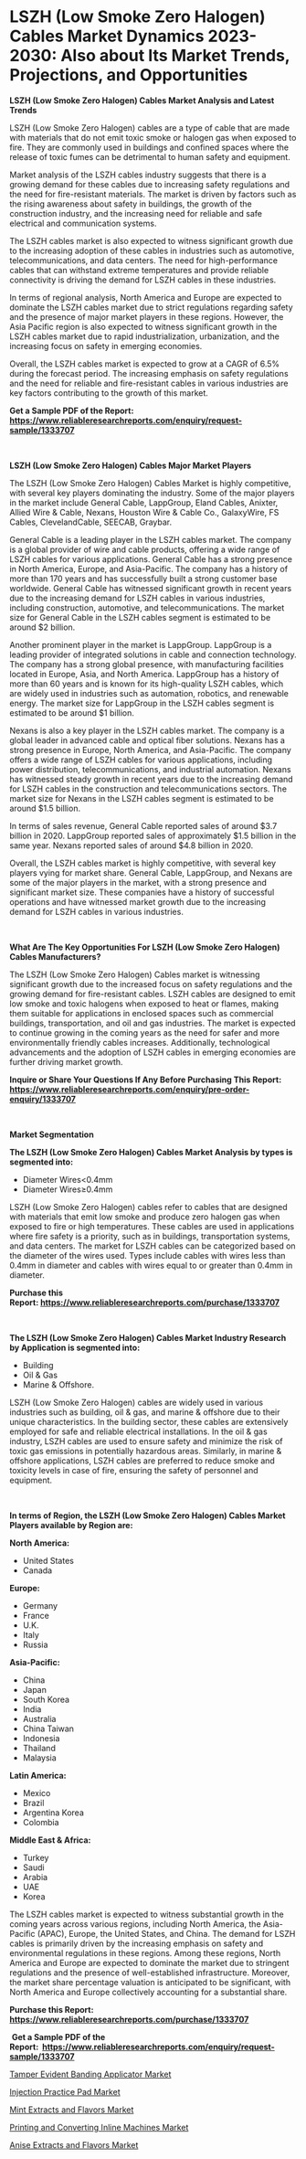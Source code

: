 <p><h1>LSZH (Low Smoke Zero Halogen) Cables Market Dynamics 2023-2030: Also about Its Market Trends, Projections, and Opportunities</h1></p><p><strong>LSZH (Low Smoke Zero Halogen) Cables Market Analysis and Latest Trends</strong></p>
<p><p>LSZH (Low Smoke Zero Halogen) cables are a type of cable that are made with materials that do not emit toxic smoke or halogen gas when exposed to fire. They are commonly used in buildings and confined spaces where the release of toxic fumes can be detrimental to human safety and equipment.</p><p>Market analysis of the LSZH cables industry suggests that there is a growing demand for these cables due to increasing safety regulations and the need for fire-resistant materials. The market is driven by factors such as the rising awareness about safety in buildings, the growth of the construction industry, and the increasing need for reliable and safe electrical and communication systems.</p><p>The LSZH cables market is also expected to witness significant growth due to the increasing adoption of these cables in industries such as automotive, telecommunications, and data centers. The need for high-performance cables that can withstand extreme temperatures and provide reliable connectivity is driving the demand for LSZH cables in these industries.</p><p>In terms of regional analysis, North America and Europe are expected to dominate the LSZH cables market due to strict regulations regarding safety and the presence of major market players in these regions. However, the Asia Pacific region is also expected to witness significant growth in the LSZH cables market due to rapid industrialization, urbanization, and the increasing focus on safety in emerging economies.</p><p>Overall, the LSZH cables market is expected to grow at a CAGR of 6.5% during the forecast period. The increasing emphasis on safety regulations and the need for reliable and fire-resistant cables in various industries are key factors contributing to the growth of this market.</p></p>
<p><strong>Get a Sample PDF of the Report:&nbsp; <a href="https://www.reliableresearchreports.com/enquiry/request-sample/1333707">https://www.reliableresearchreports.com/enquiry/request-sample/1333707</a></strong></p>
<p>&nbsp;</p>
<p><strong>LSZH (Low Smoke Zero Halogen) Cables Major Market Players</strong></p>
<p><p>The LSZH (Low Smoke Zero Halogen) Cables Market is highly competitive, with several key players dominating the industry. Some of the major players in the market include General Cable, LappGroup, Eland Cables, Anixter, Allied Wire & Cable, Nexans, Houston Wire & Cable Co., GalaxyWire, FS Cables, ClevelandCable, SEECAB, Graybar.</p><p>General Cable is a leading player in the LSZH cables market. The company is a global provider of wire and cable products, offering a wide range of LSZH cables for various applications. General Cable has a strong presence in North America, Europe, and Asia-Pacific. The company has a history of more than 170 years and has successfully built a strong customer base worldwide. General Cable has witnessed significant growth in recent years due to the increasing demand for LSZH cables in various industries, including construction, automotive, and telecommunications. The market size for General Cable in the LSZH cables segment is estimated to be around $2 billion.</p><p>Another prominent player in the market is LappGroup. LappGroup is a leading provider of integrated solutions in cable and connection technology. The company has a strong global presence, with manufacturing facilities located in Europe, Asia, and North America. LappGroup has a history of more than 60 years and is known for its high-quality LSZH cables, which are widely used in industries such as automation, robotics, and renewable energy. The market size for LappGroup in the LSZH cables segment is estimated to be around $1 billion.</p><p>Nexans is also a key player in the LSZH cables market. The company is a global leader in advanced cable and optical fiber solutions. Nexans has a strong presence in Europe, North America, and Asia-Pacific. The company offers a wide range of LSZH cables for various applications, including power distribution, telecommunications, and industrial automation. Nexans has witnessed steady growth in recent years due to the increasing demand for LSZH cables in the construction and telecommunications sectors. The market size for Nexans in the LSZH cables segment is estimated to be around $1.5 billion.</p><p>In terms of sales revenue, General Cable reported sales of around $3.7 billion in 2020. LappGroup reported sales of approximately $1.5 billion in the same year. Nexans reported sales of around $4.8 billion in 2020.</p><p>Overall, the LSZH cables market is highly competitive, with several key players vying for market share. General Cable, LappGroup, and Nexans are some of the major players in the market, with a strong presence and significant market size. These companies have a history of successful operations and have witnessed market growth due to the increasing demand for LSZH cables in various industries.</p></p>
<p>&nbsp;</p>
<p><strong>What Are The Key Opportunities For LSZH (Low Smoke Zero Halogen) Cables Manufacturers?</strong></p>
<p><p>The LSZH (Low Smoke Zero Halogen) Cables market is witnessing significant growth due to the increased focus on safety regulations and the growing demand for fire-resistant cables. LSZH cables are designed to emit low smoke and toxic halogens when exposed to heat or flames, making them suitable for applications in enclosed spaces such as commercial buildings, transportation, and oil and gas industries. The market is expected to continue growing in the coming years as the need for safer and more environmentally friendly cables increases. Additionally, technological advancements and the adoption of LSZH cables in emerging economies are further driving market growth.</p></p>
<p><strong>Inquire or Share Your Questions If Any Before Purchasing This Report: <a href="https://www.reliableresearchreports.com/enquiry/pre-order-enquiry/1333707">https://www.reliableresearchreports.com/enquiry/pre-order-enquiry/1333707</a></strong></p>
<p>&nbsp;</p>
<p><strong>Market Segmentation</strong></p>
<p><strong>The LSZH (Low Smoke Zero Halogen) Cables Market Analysis by types is segmented into:</strong></p>
<p><ul><li>Diameter Wires<0.4mm</li><li>Diameter Wires≥0.4mm</li></ul></p>
<p><p>LSZH (Low Smoke Zero Halogen) cables refer to cables that are designed with materials that emit low smoke and produce zero halogen gas when exposed to fire or high temperatures. These cables are used in applications where fire safety is a priority, such as in buildings, transportation systems, and data centers. The market for LSZH cables can be categorized based on the diameter of the wires used. Types include cables with wires less than 0.4mm in diameter and cables with wires equal to or greater than 0.4mm in diameter.</p></p>
<p><strong>Purchase this Report:&nbsp;<a href="https://www.reliableresearchreports.com/purchase/1333707">https://www.reliableresearchreports.com/purchase/1333707</a></strong></p>
<p>&nbsp;</p>
<p><strong>The LSZH (Low Smoke Zero Halogen) Cables Market Industry Research by Application is segmented into:</strong></p>
<p><ul><li>Building</li><li>Oil & Gas</li><li>Marine & Offshore.</li></ul></p>
<p><p>LSZH (Low Smoke Zero Halogen) cables are widely used in various industries such as building, oil & gas, and marine & offshore due to their unique characteristics. In the building sector, these cables are extensively employed for safe and reliable electrical installations. In the oil & gas industry, LSZH cables are used to ensure safety and minimize the risk of toxic gas emissions in potentially hazardous areas. Similarly, in marine & offshore applications, LSZH cables are preferred to reduce smoke and toxicity levels in case of fire, ensuring the safety of personnel and equipment.</p></p>
<p>&nbsp;</p>
<p><strong>In terms of Region, the LSZH (Low Smoke Zero Halogen) Cables Market Players available by Region are:</strong></p>
<p>
    <p> <strong> North America: </strong>
        <ul>
            <li>United States</li>
            <li>Canada</li>
        </ul>
        </p> 
    <p> <strong> Europe: </strong>
        <ul>
            <li>Germany</li>
            <li>France</li>
            <li>U.K.</li>
            <li>Italy</li>
            <li>Russia</li>
        </ul>
        </p> 
    <p> <strong> Asia-Pacific: </strong>
        <ul>
            <li>China</li>
            <li>Japan</li>
            <li>South Korea</li>
            <li>India</li>
            <li>Australia</li>
            <li>China Taiwan</li>
            <li>Indonesia</li>
            <li>Thailand</li>
            <li>Malaysia</li>
        </ul>
        </p> 
    <p> <strong> Latin America: </strong>
        <ul>
            <li>Mexico</li>
            <li>Brazil</li>
            <li>Argentina Korea</li>
            <li>Colombia</li>
        </ul>
        </p> 
    <p> <strong> Middle East & Africa: </strong>
        <ul>
            <li>Turkey</li>
            <li>Saudi</li>
            <li>Arabia</li>
            <li>UAE</li>
            <li>Korea</li>
        </ul>
    </p>
    </p>
<p><p>The LSZH cables market is expected to witness substantial growth in the coming years across various regions, including North America, the Asia-Pacific (APAC), Europe, the United States, and China. The demand for LSZH cables is primarily driven by the increasing emphasis on safety and environmental regulations in these regions. Among these regions, North America and Europe are expected to dominate the market due to stringent regulations and the presence of well-established infrastructure. Moreover, the market share percentage valuation is anticipated to be significant, with North America and Europe collectively accounting for a substantial share.</p></p>
<p><strong>Purchase this Report: <a href="https://www.reliableresearchreports.com/purchase/1333707">https://www.reliableresearchreports.com/purchase/1333707</a></strong></p>
<p>&nbsp;<strong>Get a Sample PDF of the Report:&nbsp;&nbsp;<a href="https://www.reliableresearchreports.com/enquiry/request-sample/1333707">https://www.reliableresearchreports.com/enquiry/request-sample/1333707</a></strong></p>
<p><strong></strong></p>
<p><p><a href="https://www.linkedin.com/pulse/tamper-evident-banding-applicator-market-size-share-x36oc/">Tamper Evident Banding Applicator Market</a></p><p><a href="https://medium.com/@lottiejerde6456/injection-practice-pad-market-size-cagr-trends-2024-2030-af98d15addfd">Injection Practice Pad Market</a></p><p><a href="https://github.com/santosh758595/Market-Research-Report-List-1/blob/main/mint-extracts-and-flavors-market.md">Mint Extracts and Flavors Market</a></p><p><a href="https://www.linkedin.com/pulse/printing-converting-inline-machines-market-size-share-vfltc/">Printing and Converting Inline Machines Market</a></p><p><a href="https://github.com/Chiragrp26/Market-Research-Report-List-1/blob/main/anise-extracts-and-flavors-market.md">Anise Extracts and Flavors Market</a></p></p>